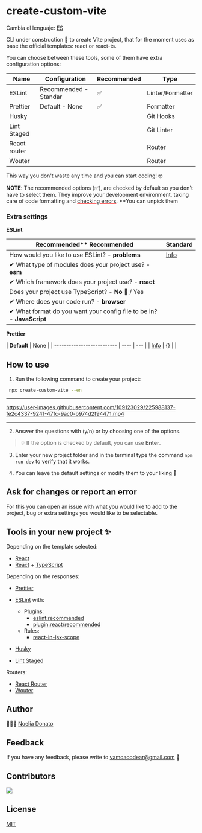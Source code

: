 # create-custom-vite

Cambia el lenguaje: [ES](README.md)

CLI under construction 🚧 to create Vite project, that for the moment uses as base the official templates: react or react-ts.

You can choose between these tools, some of them have extra configuration options:

| Name         | Configuration         | Recommended | Type             |
| ------------ | --------------------- | ----------- | ---------------- |
| ESLint       | Recommended - Standar | ✅          | Linter/Formatter |
| Prettier     | Default - None        | ✅          | Formatter        |
| Husky        |                       |             | Git Hooks        |
| Lint Staged  |                       |             | Git Linter       |
| React router |                       |             | Router           |
| Wouter       |                       |             | Router           |

This way you don't waste any time and you can start coding! 🤓

**NOTE**: The recommended options (✅), are checked by default so you don't have to select them. They improve your development environment, taking care of code formatting and <span style="text-decoration: underline; text-decoration-skip-ink: auto; text-decoration-color: red;">checking errors</span>. \*\*You can unpick them

### Extra settings

**ESLint**

| Recommended\*\* **Recommended**                                       | Standard                                               |
| --------------------------------------------------------------------- | ------------------------------------------------------ |
| How would you like to use ESLint? - **problems**                      | [Info](https://www.npmjs.com/package/standard#install) |
| ✔ What type of modules does your project use? - **esm**               |                                                        |
| ✔ Which framework does your project use? - **react**                  |                                                        |
| Does your project use TypeScript? - **No 🚧** / Yes                   |                                                        |
| ✔ Where does your code run? - **browser**                             |                                                        |
| ✔ What format do you want your config file to be in? - **JavaScript** |                                                        |

**Prettier**

| **Default**                | None |
| -------------------------- | ---- | --- |
| [Info](PRETTIER_CONFIG.md) | {}   |     |

## How to use

1. Run the following command to create your project:

```bash
 npx create-custom-vite --en
```

---

https://user-images.githubusercontent.com/109123029/225988137-fe2c4337-9241-47fc-9ac0-b974d2f94471.mp4

---

2. Answer the questions with (y/n) or by choosing one of the options.

> 💡 If the option is checked by default, you can use **Enter**.

3. Enter your new project folder and in the terminal type the command `npm run dev` to verify that it works.

4. You can leave the default settings or modify them to your liking 🥳

## Ask for changes or report an error

For this you can open an issue with what you would like to add to the project, bug or extra settings you would like to be selectable.

## Tools in your new project ✨

Depending on the template selected:

- [React](https://reactjs.org/)
- [React](https://reactjs.org/) + [TypeScript](https://www.typescriptlang.org/)

Depending on the responses:

- [Prettier](https://prettier.io/)
- [ESLint](https://eslint.org/) with:

  - Plugins:
    - [eslint:recommended](https://eslint.org/docs/latest/rules)
    - [plugin:react/recommended](https://github.com/jsx-eslint/eslint-plugin-react#list-of-supported-rules)
  - Rules:
    - [react-in-jsx-scope](https://github.com/jsx-eslint/eslint-plugin-react/blob/master/docs/rules/react-in-jsx-scope.md)

- [Husky](https://github.com/typicode/husky)
- [Lint Staged](https://github.com/okonet/lint-staged)

Routers:

- [React Router](https://reactrouter.com/docs/en/v6/getting-started/overview)
- [Wouter](https://github.com/molefrog/wouter)

## Author

👩🏻‍💻 [Noelia Donato](https://www.github.com/nsdonato)

## Feedback

If you have any feedback, please write to vamoacodear@gmail.com 🤗

## Contributors

<a href="https://github.com/vamoacodear/create-custom-vite/graphs/contributors">
  <img src="https://contrib.rocks/image?repo=vamoacodear/create-custom-vite" />
</a>

## License

[MIT](https://choosealicense.com/licenses/mit/)

